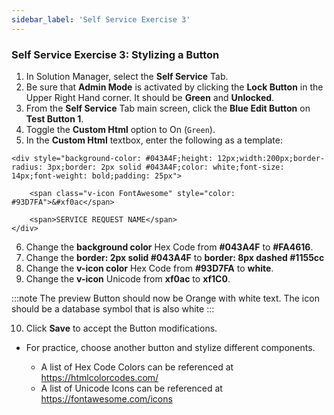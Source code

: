 ```yaml
---
sidebar_label: 'Self Service Exercise 3'
---
```


### Self Service Exercise 3: Stylizing a Button

1. In Solution Manager, select the **Self Service** Tab.
2. Be sure that **Admin Mode** is activated by clicking the **Lock Button** in the Upper Right Hand corner. It should be **Green** and **Unlocked**.
3. From the **Self Service** Tab main screen, click the **Blue Edit Button** on **Test Button 1**.
4. Toggle the **Custom Html** option to On (```Green```).
5. In the **Custom Html** textbox, enter the following as a template:

```
<div style="background-color: #043A4F;height: 12px;width:200px;border-radius: 3px;border: 2px solid #043A4F;color: white;font-size: 14px;font-weight: bold;padding: 25px">

    <span class="v-icon FontAwesome" style="color: #93D7FA">&#xf0ac</span>

    <span>SERVICE REQUEST NAME</span>
</div>
```

6. Change the **background color** Hex Code from **#043A4F** to **#FA4616**.
7. Change the **border: 2px solid #043A4F** to **border: 8px dashed #1155cc**
8. Change the **v-icon color** Hex Code from **#93D7FA** to **white**.
9. Change the **v-icon** Unicode from **xf0ac** to **xf1C0**. 

:::note 
The preview Button should now be Orange with white text. The icon should be a database symbol that is also white
:::

10. Click **Save** to accept the Button modifications.

* For practice, choose another button and stylize different components. 

    * A list of Hex Code Colors can be referenced at <a href="https://htmlcolorcodes.com/" target="_blank">https://htmlcolorcodes.com/</a>
    * A list of Unicode Icons can be referenced at <a href="https://fontawesome.com/icons" target="_blank">https://fontawesome.com/icons</a>